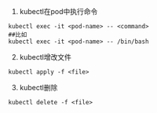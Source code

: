 1. kubectl在pod中执行命令

```shell
kubectl exec -it <pod-name> -- <command>
##比如
kubectl exec -it <pod-name> -- /bin/bash
```

2. kubectl增改文件

```shell
kubectl apply -f <file>
```

3. kubectl删除

```shell
kubectl delete -f <file>
```